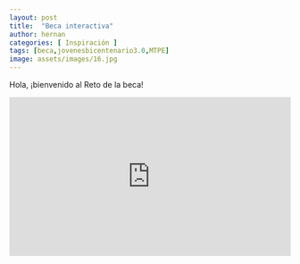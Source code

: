 ```yaml
---
layout: post
title:  "Beca interactiva"
author: hernan
categories: [ Inspiración ]
tags: [beca,jovenesbicentenario3.0,MTPE]
image: assets/images/16.jpg
---
```

Hola, ¡bienvenido al Reto de la beca!

<style>
.video-holder {
  position: relative;
  width: 100%;
  height: 0;
  padding-bottom: 56.25%;
  overflow: hidden;
}
.video-holder iframe {
  position: absolute;
  top: 0;
  left: 0;
  width: 100%;
  height: 100%;
}
</style>
<div class="video-holder">
  <iframe width="450"
          height="1000" 
          src="https://kanancho.github.io/beca/" 
          frameborder="0" 
          allowfullscreen></iframe>
</div>

